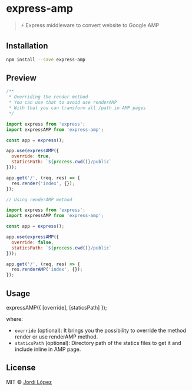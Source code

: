 # express-amp
> :zap: Express middleware to convert website to Google AMP

## Installation

```sh
npm install --save express-amp
```

## Preview
```js
/**
 * Overriding the render method
 * You can use that to avoid use renderAMP
 * With that you can transform all /path in AMP pages
 */

import express from 'express';
import expressAMP from 'express-amp';

const app = express();

app.use(expressAMP({
  override: true,
  staticsPath: `${process.cwd()}/public`
}));

app.get('/', (req, res) => {
  res.render('index', {});
});

```

```js
// Using renderAMP method

import express from 'express';
import expressAMP from 'express-amp';

const app = express();

app.use(expressAMP({
  override: false,
  staticsPath: `${process.cwd()}/public`
}));

app.get('/', (req, res) => {
  res.renderAMP('index', {});
});

```

## Usage

expressAMP({ [override], [staticsPath] });
<!-- {.font-large} -->
where:

- `override` (optional): It brings you the possibility to override the method render or use renderAMP method.
- `staticsPath` (optional): Directory path of the statics files to get it and include inline in AMP page.

## License

MIT © [Jordi López](http://jlopezxs.github.io)
